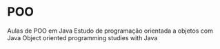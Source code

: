 # POO
Aulas de POO em Java
Estudo de programação orientada a objetos com Java
Object oriented programming studies with Java  
